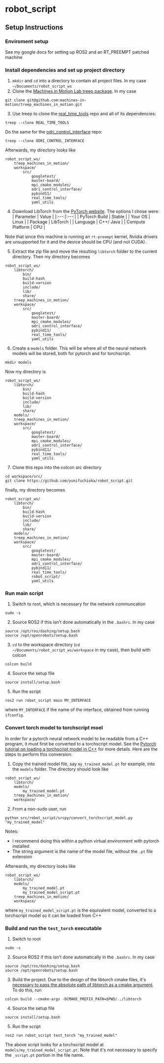 # robot_script
## Setup Instructions
### Enviroment setup
See my google docs for setting up ROS2 and an RT_PREEMPT patched machine
### Install dependencies and set up project directory
1. `mkdir` and `cd` into a directory to contain all project files. In my case `~/Documents/robot_script_ws`
2. Clone the [Machines in Motion Lab treep package](https://github.com/machines-in-motion/treep_machines_in_motion). In my case
```
git clone git@github.com:machines-in-motion/treep_machines_in_motion.git
```
3. Use treep to clone the [real_time_tools](https://github.com/machines-in-motion/real_time_tools) repo and all of its dependencies:
```
treep --clone REAL_TIME_TOOLS
```
Do the same for the [odri_control_interface](https://github.com/open-dynamic-robot-initiative/odri_control_interface) repo:
```
treep --clone ODRI_CONTROL_INTERFACE
```
Afterwards, my directory looks like
```
robot_script_ws/
	treep_machines_in_motion/
	workspace/
		src/
			googletest/
			master-board/
			mpi_cmake_modules/
			odri_control_interface/
			pybind11/
			real_time_tools/
			yaml_utils
```
4. Download LibTorch from the [PyTorch website](https://pytorch.org/get-started/locally/). The options I chose were:
| Parameter | Value |
|:---:|:---:|
| PyTorch Build | Stable |
| Your OS | Linux |
| Package | LibTorch |
| Language | C++/ Java |
| Compute Platform | CPU |

Note that since this machine is running an `rt-preempt` kernel, Nvidia drivers are unsupported for it and the device should be CPU (and not CUDA).

5. Extract the zip file and move the resulting `libtorch` folder to the current directory. Then my directory becomes
```
robot_script_ws/
	libtorch/
		bin/
		build-hash
		build-version
		include/
		lib/
		share/
	treep_machines_in_motion/
	workspace/
		src/
			googletest/
			master-board/
			mpi_cmake_modules/
			odri_control_interface/
			pybind11/
			real_time_tools/
			yaml_utils
```
6. Create a `models` folder. This will be where all of the neural network models will be stored, both for pytorch and for torchscript.
```
mkdir models
```
Now my directory is
```
robot_script_ws/
	libtorch/
		bin/
		build-hash
		build-version
		include/
		lib/
		share/
	models/
	treep_machines_in_motion/
	workspace/
		src/
			googletest/
			master-board/
			mpi_cmake_modules/
			odri_control_interface/
			pybind11/
			real_time_tools/
			yaml_utils
```
7. Clone this repo into the colcon src directory
```
cd workspace/src/
git clone https://github.com/yunifuchioka/robot_script.git
```
finally, my directory becomes
```
robot_script_ws/
	libtorch/
		bin/
		build-hash
		build-version
		include/
		lib/
		share/
	models/
	treep_machines_in_motion/
	workspace/
		src/
			googletest/
			master-board/
			mpi_cmake_modules/
			odri_control_interface/
			pybind11/
			real_time_tools/
			robot_script/
			yaml_utils
```

### Run main script
1. Switch to root, which is necessary for the network communcation
```
sudo -s
```
2. Source ROS2 if this isn't done automatically in the `.bashrc`. In my case
```
source /opt/ros/dashing/setup.bash
source /opt/openrobots/setup.bash
```
3. `cd` to the workspace directory (`cd ~/Documents/robot_script_ws/workspace` in my case), then build with colcon
```
colcon build
```
4. Source the setup file
```
source install/setup.bash
```
5. Run the script
```
ros2 run robot_script main MY_INTERFACE
```
where `MY_INTERFACE` if the name of the interface, obtained from running `ifconfig`.

### Convert torch model to torchscript moel
In order for a pytorch neural network model to be readable from a C++ program, it must first be converted to a torchscript model. See the [Pytorch tutorial on loading a torchscript model in C++](https://pytorch.org/tutorials/advanced/cpp_export.html) for more details. Here are the steps to perform this conversion:
1. Copy the trained model file, say `my_trained_model.pt` for example, into the `models` folder. The directory should look like
```
robot_script_ws/
	libtorch/
	models/
		my_trained_model.pt
	treep_machines_in_motion/
	workspace/
```
2. From a non-sudo user, run
```
python src/robot_script/srcpy/convert_torchscript_model.py "my_trained_model"
```
Notes:
- I recommend doing this within a python virtual environment with pytorch installed
- The string argument is the name of the model file, without the `.pt` file extension

Afterwards, my directory looks like
```
robot_script_ws/
	libtorch/
	models/
		my_trained_model.pt
		my_trained_model_script.pt
	treep_machines_in_motion/
	workspace/
```
where `my_trained_model_script.pt` is the equivalent model, converted to a torchscript model so it can be loaded from C++

### Build and run the `test_torch` executable
1. Switch to root
```
sudo -s
```
2. Source ROS2 if this isn't done automatically in the `.bashrc`. In my case
```
source /opt/ros/dashing/setup.bash
source /opt/openrobots/setup.bash
```
3. Build the project. Due to the design of the libtorch cmake files, it's [necessary to pass the absolute path of libtorch as a cmake argument](https://github.com/pytorch/pytorch/issues/12449). To do this, run
```
colcon build --cmake-args -DCMAKE_PREFIX_PATH=$PWD/../libtorch
```
4. Source the setup file
```
source install/setup.bash
```
5. Run the script
```
ros2 run robot_script test_torch "my_trained_model"
```
The above script looks for a torchscript model at `models/my_trained_model_script.pt`. Note that it's not necessary to specify the `_script.pt` portion in the file name.